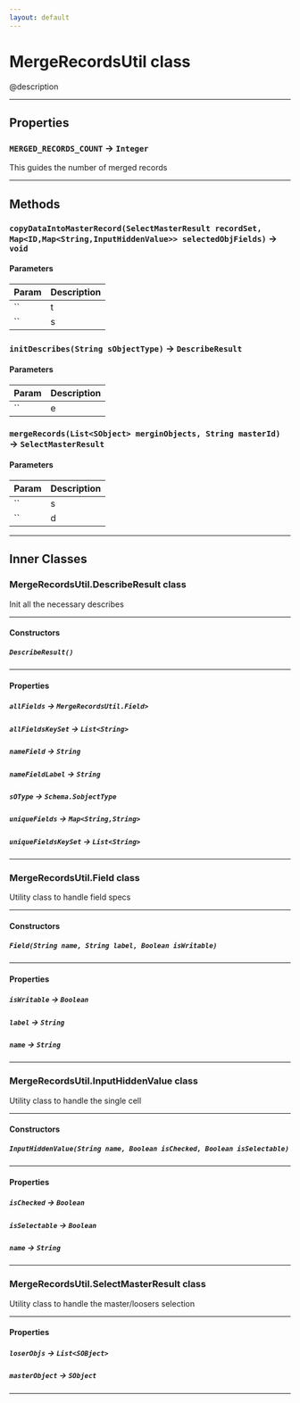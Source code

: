 ```yaml
---
layout: default
---
```

# MergeRecordsUtil class

@description

---
## Properties

### `MERGED_RECORDS_COUNT` → `Integer`

This guides the number of merged records

---
## Methods
### `copyDataIntoMasterRecord(SelectMasterResult recordSet, Map<ID,Map<String,InputHiddenValue>> selectedObjFields)` → `void`
#### Parameters
|Param|Description|
|-----|-----------|
|`` | t |
|`` | s |

### `initDescribes(String sObjectType)` → `DescribeResult`
#### Parameters
|Param|Description|
|-----|-----------|
|`` | e |

### `mergeRecords(List<SObject> merginObjects, String masterId)` → `SelectMasterResult`
#### Parameters
|Param|Description|
|-----|-----------|
|`` | s |
|`` | d |

---
## Inner Classes

### MergeRecordsUtil.DescribeResult class

Init all the necessary describes

---
#### Constructors
##### `DescribeResult()`
---
#### Properties

##### `allFields` → `MergeRecordsUtil.Field>`

##### `allFieldsKeySet` → `List<String>`

##### `nameField` → `String`

##### `nameFieldLabel` → `String`

##### `sOType` → `Schema.SobjectType`

##### `uniqueFields` → `Map<String,String>`

##### `uniqueFieldsKeySet` → `List<String>`

---
### MergeRecordsUtil.Field class

Utility class to handle field specs

---
#### Constructors
##### `Field(String name, String label, Boolean isWritable)`
---
#### Properties

##### `isWritable` → `Boolean`

##### `label` → `String`

##### `name` → `String`

---
### MergeRecordsUtil.InputHiddenValue class

Utility class to handle the single cell

---
#### Constructors
##### `InputHiddenValue(String name, Boolean isChecked, Boolean isSelectable)`
---
#### Properties

##### `isChecked` → `Boolean`

##### `isSelectable` → `Boolean`

##### `name` → `String`

---
### MergeRecordsUtil.SelectMasterResult class

Utility class to handle the master/loosers selection

---
#### Properties

##### `loserObjs` → `List<SOBject>`

##### `masterObject` → `SObject`

---

